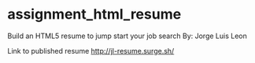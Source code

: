 # assignment_html_resume
Build an HTML5 resume to jump start your job search
By: Jorge Luis Leon

Link to published resume
http://jl-resume.surge.sh/

